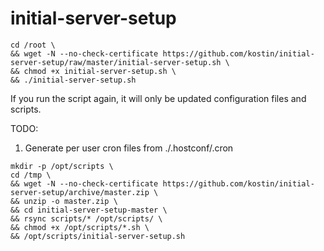 # initial-server-setup
```
cd /root \
&& wget -N --no-check-certificate https://github.com/kostin/initial-server-setup/raw/master/initial-server-setup.sh \
&& chmod +x initial-server-setup.sh \
&& ./initial-server-setup.sh
```

If you run the script again, it will only be updated configuration files and scripts.

TODO:
1. Generate per user cron files from ./.hostconf/.cron

```
mkdir -p /opt/scripts \
cd /tmp \
&& wget -N --no-check-certificate https://github.com/kostin/initial-server-setup/archive/master.zip \
&& unzip -o master.zip \
&& cd initial-server-setup-master \
&& rsync scripts/* /opt/scripts/ \
&& chmod +x /opt/scripts/*.sh \
&& /opt/scripts/initial-server-setup.sh
```
